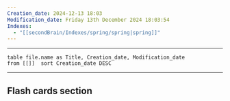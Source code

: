 ```yaml
---
Creation_date: 2024-12-13 18:03
Modification_date: Friday 13th December 2024 18:03:54
Indexes:
  - "[[secondBrain/Indexes/spring/spring|spring]]"
---
```


----



```dataview
table file.name as Title, Creation_date, Modification_date
from [[]]  sort Creation_date DESC
```























---
## Flash cards section
